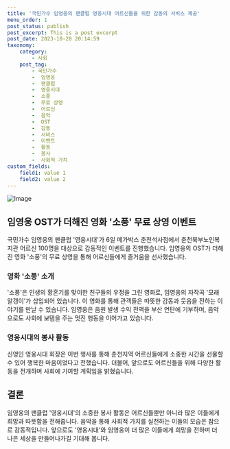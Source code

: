 ```yaml
---
title: '국민가수 임영웅의 팬클럽 영웅시대 어르신들을 위한 감동의 서비스 제공'
menu_order: 1
post_status: publish
post_excerpt: This is a post excerpt
post_date: 2023-10-20 20:14:59
taxonomy:
    category:
        - 사회
    post_tag:
        - 국민가수
        -  임영웅
        -  팬클럽
        -  영웅시대
        -  소풍
        -  무료 상영
        -  어르신
        -  음악
        -  OST
        -  감동
        -  서비스
        -  이벤트
        -  활동
        -  봉사
        -  사회적 가치
custom_fields:
    field1: value 1
    field2: value 2
---
```


![Image](https://imgnews.pstatic.net/image/087/2024/02/06/0001024739_001_20240206162904554.jpg?type=w647)


## 임영웅 OST가 더해진 영화 '소풍' 무료 상영 이벤트

국민가수 임영웅의 팬클럽 '영웅시대'가 6일 메가박스 춘천석사점에서 춘천북부노인복지관 어르신 100명을 대상으로 감동적인 이벤트를 진행했습니다. 임영웅의 OST가 더해진 영화 '소풍'의 무료 상영을 통해 어르신들에게 즐거움을 선사했습니다.

### 영화 '소풍' 소개

'소풍'은 인생의 황혼기를 맞이한 친구들의 우정을 그린 영화로, 임영웅의 자작곡 '모래 알갱이'가 삽입되어 있습니다. 이 영화를 통해 관객들은 따뜻한 감동과 웃음을 전하는 이야기를 만날 수 있습니다. 임영웅은 음원 발생 수익 전액을 부산 연탄에 기부하며, 음악으로도 사회에 보탬을 주는 멋진 행동을 이어가고 있습니다.

### 영웅시대의 봉사 활동

신영인 영웅시대 회장은 이번 행사를 통해 춘천지역 어르신들에게 소중한 시간을 선물할 수 있어 행복한 마음이었다고 전했습니다. 더불어, 앞으로도 어르신들을 위해 다양한 활동을 전개하며 사회에 기여할 계획임을 밝혔습니다.

## 결론

임영웅의 팬클럽 '영웅시대'의 소중한 봉사 활동은 어르신들뿐만 아니라 많은 이들에게 희망과 따뜻함을 전해줍니다. 음악을 통해 사회적 가치를 실천하는 이들의 모습은 참으로 감동적입니다. 앞으로도 '영웅시대'와 임영웅이 더 많은 이들에게 희망을 전하며 더 나은 세상을 만들어나가길 기대해 봅니다.

